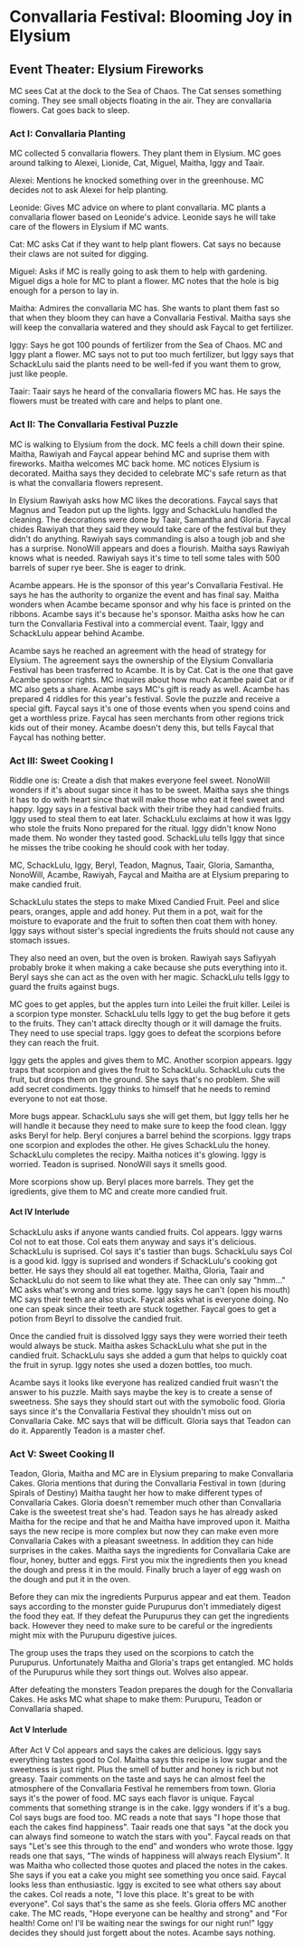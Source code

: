 # Convallaria Festival: Blooming Joy in Elysium

## Event Theater: Elysium Fireworks

MC sees Cat at the dock to the Sea of Chaos. The Cat senses something coming. They see small objects floating in the air. They are convallaria flowers. Cat goes back to sleep.

### Act I: Convallaria Planting

MC collected 5  convallaria flowers. They plant them in Elysium. MC goes around talking to Alexei, Lionide, Cat, Miguel, Maitha, Iggy and Taair.

Alexei: Mentions he knocked something over in the greenhouse. MC decides not to ask Alexei for help planting.

Leonide: Gives MC advice on where to plant convallaria. MC plants a convallaria flower based on Leonide's advice. Leonide says he will take care of the flowers in Elysium if MC wants. 

Cat: MC asks Cat if they want to help plant flowers. Cat says no because their claws are not suited for digging.

Miguel: Asks if MC is really going to ask them to help with gardening. Miguel digs a hole for MC to plant a flower. MC notes that the hole is big enough for a person to lay in.

Maitha: Admires the convallaria MC has. She wants to plant them fast so that when they bloom they can have a Convallaria Festival. Maitha says she will keep the convallaria watered and they should ask Faycal to get fertilizer. 

Iggy: Says he got 100 pounds of fertilizer from the Sea of Chaos. MC and Iggy plant a flower. MC says not to put too much fertilizer, but Iggy says that SchackLulu said the plants need to be well-fed if you want them to grow, just like people.  

Taair: Taair says he heard of the convallaria flowers MC has. He says the flowers must be treated with care and helps to plant one. 

### Act II: The Convallaria Festival Puzzle

MC is walking to Elysium from the dock. MC feels a chill down their spine. Maitha, Rawiyah and Faycal appear behind MC and suprise them with fireworks. Maitha welcomes MC back home. MC notices Elysium is decorated. Maitha says they decided to celebrate MC's safe return as that is what the convallaria flowers represent. 

In Elysium Rawiyah asks how MC likes the decorations. Faycal says that Magnus and Teadon put up the lights. Iggy and SchackLulu handled the cleaning. The decorations were done by Taair, Samantha and Gloria. Faycal chides Rawiyah that they said they would take care of the festival but they didn't do anything. Rawiyah says commanding is also a tough job and she has a surprise. NonoWill appears and does a flourish. Maitha says Rawiyah knows what is needed. Rawiyah says it's time to tell some tales with 500 barrels of super rye beer. She is eager to drink. 

Acambe appears. He is the sponsor of this year's Convallaria Festival. He says he has the authority to organize the event and has final say. Maitha wonders when Acambe became sponsor and why his face is printed on the ribbons. Acambe says it's because he's sponsor. Maitha asks how he can turn the Convallaria Festival into a commercial event. Taair, Iggy and SchackLulu appear behind Acambe. 

Acambe says he reached an agreement with the head of strategy for Elysium. The agreement says the ownership of the Elysium Convallaria Festival has been trasferred to Acambe. It is by Cat. Cat is the one that gave Acambe sponsor rights. MC inquires about how much Acambe paid Cat or if MC also gets a share. Acambe says MC's gift is ready as well. Acambe has prepared 4 riddles for this year's festival. Sovle the puzzle and receive a special gift. Faycal says it's one of those events when you spend coins and get a worthless prize. Faycal has seen merchants from other regions trick kids out of their money. Acambe doesn't deny this, but tells Faycal that Faycal has nothing better.

### Act III: Sweet Cooking I 

Riddle one is: Create a dish that makes everyone feel sweet.  NonoWill wonders if it's about sugar since it has to be sweet. Maitha says she things it has to do with heart since that will make those who eat it feel sweet and happy. Iggy says in a festival back with their tribe they had candied fruits. Iggy used to steal them to eat later. SchackLulu exclaims at how it was Iggy who stole the fruits Nono prepared for the ritual. Iggy didn't know Nono made them. No wonder they tasted good. SchackLulu tells Iggy that since he misses the tribe cooking he should cook with her today. 

MC, SchackLulu, Iggy, Beryl, Teadon, Magnus, Taair, Gloria, Samantha, NonoWill, Acambe, Rawiyah, Faycal and Maitha are at Elysium preparing to make candied fruit.

SchackLulu states the steps to make Mixed Candied Fruit. Peel and slice pears, oranges, apple and add honey. Put them in a pot, wait for the moisture to evaporate and the fruit to soften then coat them with honey. Iggy says without sister's special ingredients the fruits should not cause any stomach issues. 

They also need an oven, but the oven is broken. Rawiyah says Safiyyah probably broke it when making a cake because she puts everything into it. Beryl says she can act as the oven with her magic. SchackLulu tells Iggy to guard the fruits against bugs. 

MC goes to get apples, but the apples turn into Leilei the fruit killer. Leilei is a scorpion type monster. SchackLulu tells Iggy to get the bug before it gets to the fruits. They can't attack direclty though or it will damage the fruits. They need to use special traps. Iggy goes to defeat the scorpions before they can reach the fruit. 

Iggy gets the apples and gives them to MC. Another scorpion appears. Iggy traps that scorpion and gives the fruit to SchackLulu. SchackLulu cuts the fruit, but drops them on the ground. She says that's no problem.  She will add secret condiments. Iggy thinks to himself that he needs to remind everyone to not eat those.

More bugs appear. SchackLulu says she will get them, but Iggy tells her he will handle it because they need to make sure to keep the food clean. Iggy asks Beryl for help. Beryl conjures a barrel behind the scorpions. Iggy traps one scorpion and explodes the other. He gives SchackLulu the honey. SchackLulu completes the recipy. Maitha notices it's glowing. Iggy is worried. Teadon is suprised. NonoWill says it smells good. 

More scorpions show up. Beryl places more barrels. They get the igredients, give them to MC and create more candied fruit.

#### Act IV Interlude

SchackLulu asks if anyone wants candied fruits. Col appears. Iggy warns Col not to eat those. Col eats them anyway and says it's delicious. SchackLulu is suprised. Col says it's tastier than bugs. SchackLulu says Col is a good kid. Iggy is suprised and wonders if SchackLulu's cooking got better. He says they should all eat together. Maitha, Gloria, Taair and SchackLulu do not seem to like what they ate. Thee can only say "hmm..." MC asks what's wrong and tries some. Iggy says he can't (open his mouth) MC says their teeth are also stuck. Faycal asks what is everyone doing. No one can speak since their teeth are stuck together. Faycal goes to get a potion from Beyrl to dissolve the candied fruit. 

Once the candied fruit is dissolved Iggy says they were worried their teeth would always be stuck. Maitha askes SchackLulu what she put in the candied fruit. SchackLulu says she added a gum that helps to quickly coat the fruit in syrup. Iggy notes she used a dozen bottles, too much. 

Acambe says it looks like everyone has realized candied fruit wasn't the answer to his puzzle. Maith says maybe the key is to create a sense of sweetness. She says they should start out with the symobolic food. Gloria says since it's the Convallaria Festival they shouldn't miss out on Convallaria Cake. MC says that will be difficult. Gloria says that Teadon can do it. Apparently Teadon is a master chef. 

### Act V: Sweet Cooking II 

Teadon, Gloria, Maitha and MC are in Elysium preparing to make Convallaria Cakes. Gloria mentions that during the Convallaria Festival in town (during Spirals of Destiny) Maitha taught her how to make different types of Convallaria Cakes. Gloria doesn't remember much other than Convallaria Cake is the sweetest treat she's had. Teadon says he has already asked Maitha for the recipe and that he and Maitha have improved upon it. Maitha says the new recipe is more complex but now they can make even more Convallaria Cakes with a pleasant sweetness. In addition they can hide surprises in the cakes. Maitha says the ingredients for Convallaria Cake are flour, honey, butter and eggs. First you mix the ingredients then you knead the dough and press it in the mould. Finally bruch a layer of egg wash on the dough and put it in the oven. 

Before they can mix the ingredients Purpurus appear and eat them. Teadon says according to the monster guide Purupurus don't immediately digest the food they eat. If they defeat the Purupurus they can get the ingredients back. However they need to make sure to be careful or the ingredients might mix with the Purupuru digestive juices. 

The group uses the traps they used on the scorpions to catch the Purupurus.  Unfortunately Maitha and Gloria's traps get entangled. MC holds of the Purupurus while they sort things out. Wolves also appear. 

After defeating the monsters Teadon prepares the dough for the Convallaria Cakes. He asks MC what shape to make them: Purupuru, Teadon or Convallaria shaped. 

#### Act V Interlude 

After Act V Col appears and says the cakes are delicious. Iggy says everything tastes good to Col. Maitha says this recipe is low sugar and the sweetness is just right. Plus the smell of butter and honey is rich but not greasy. Taair comments on the taste and says he can almost feel the atmosphere of the Convallaria Festival he remembers from town. Gloria says it's the power of food. MC says each flavor is unique. Faycal comments that something strange is in the cake. Iggy wonders if it's a bug. Col says bugs are food too. MC reads a note that says "I hope those that each the cakes find happiness". Taair reads one that says "at the dock you can always find someone to watch the stars with you". Faycal reads on that says "Let's see this through to the end" and wonders who wrote those. Iggy reads one that says, "The winds of happiness will always reach Elysium". It was Maitha who collected those quotes and placed the notes in the cakes. She says if you eat a cake you might see something you once said. Faycal looks less than enthusiastic. Iggy is excited to see what others say about the cakes. Col reads a note, "I love this place. It's great to be with everyone". Col says that's the same as she feels. Gloria offers MC another cake. The MC reads, "Hope everyone can be healthy and strong" and "For health! Come on! I'll be waiting near the swings for our night run!" Iggy decides they should just forgett about the notes. Acambe says nothing.